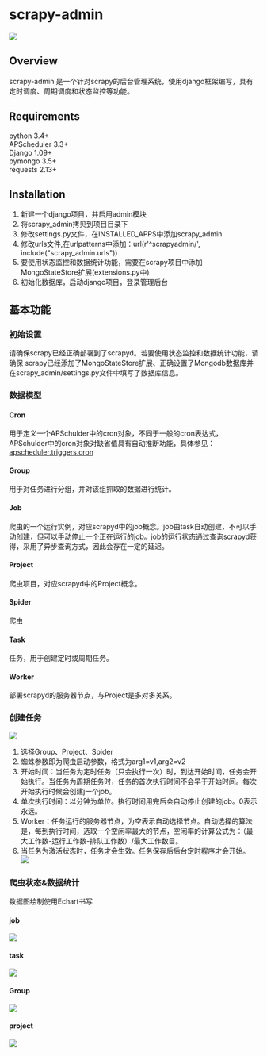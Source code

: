 # scrapy-admin
![](https://raw.githubusercontent.com/liangWenPeng/scrapy-admin/master/pics/model.png)

## Overview
scrapy-admin 是一个针对scrapy的后台管理系统，使用django框架编写，具有定时调度、周期调度和状态监控等功能。

## Requirements
python 3.4+   
APScheduler  3.3+  
Django  1.09+  
pymongo  3.5+  
requests  2.13+  


## Installation

1.  新建一个django项目，并启用admin模块  
2.  将scrapy_admin拷贝到项目目录下  
3.  修改settings.py文件，在INSTALLED_APPS中添加scrapy_admin
4.  修改urls文件,在urlpatterns中添加：url(r'^scrapyadmin/', include("scrapy_admin.urls"))
5.  要使用状态监控和数据统计功能，需要在scrapy项目中添加MongoStateStore扩展(extensions.py中)
6.  初始化数据库，启动django项目，登录管理后台

## 基本功能

### 初始设置
请确保scrapy已经正确部署到了scrapyd。若要使用状态监控和数据统计功能，请确保
scrapy已经添加了MongoStateStore扩展、正确设置了Mongodb数据库并在scrapy_admin/settings.py文件中填写了数据库信息。

### 数据模型


#### Cron
用于定义一个APSchulder中的cron对象，不同于一般的cron表达式，APSchulder中的cron对象对缺省值具有自动推断功能，具体参见：[apscheduler.triggers.cron](http://apscheduler.readthedocs.io/en/latest/modules/triggers/cron.html?highlight=cron)

#### Group 
用于对任务进行分组，并对该组抓取的数据进行统计。


#### Job
爬虫的一个运行实例，对应scrapyd中的job概念。job由task自动创建，不可以手动创建，但可以手动停止一个正在运行的job。job的运行状态通过查询scrapyd获得，采用了异步查询方式，因此会存在一定的延迟。

#### Project
爬虫项目，对应scrapyd中的Project概念。

#### Spider
爬虫

#### Task
任务，用于创建定时或周期任务。

#### Worker
部署scrapyd的服务器节点，与Project是多对多关系。


### 创建任务
![](https://raw.githubusercontent.com/liangWenPeng/scrapy-admin/master/pics/create_task.png)
 1.  选择Group、Project、Spider
 2.  蜘蛛参数即为爬虫启动参数，格式为arg1=v1,arg2=v2
 3.  开始时间：当任务为定时任务（只会执行一次）时，到达开始时间，任务会开始执行。当任务为周期任务时，任务的首次执行时间不会早于开始时间。每次开始执行时候会创建j一个job。
 4.  单次执行时间：以分钟为单位。执行时间用完后会自动停止创建的job。0表示永远。
 5.  Worker：任务运行的服务器节点，为空表示自动选择节点。自动选择的算法是，每到执行时间，选取一个空闲率最大的节点，空闲率的计算公式为：（最大工作数-运行工作数-排队工作数）/最大工作数目。
 6.  当任务为激活状态时，任务才会生效。任务保存后后台定时程序才会开始。
![](https://raw.githubusercontent.com/liangWenPeng/scrapy-admin/master/pics/tasks.png)
 
 
### 爬虫状态&数据统计
数据图绘制使用Echart书写
#### job
![](https://raw.githubusercontent.com/liangWenPeng/scrapy-admin/master/pics/job3.png)
#### task
![](https://raw.githubusercontent.com/liangWenPeng/scrapy-admin/master/pics/task.png)
#### Group 
![](https://raw.githubusercontent.com/liangWenPeng/scrapy-admin/master/pics/group.png)
#### project
![](https://raw.githubusercontent.com/liangWenPeng/scrapy-admin/master/pics/project.png)






